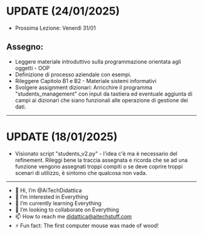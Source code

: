 # UPDATE (24/01/2025)
- Prossima Lezione: Venerdì 31/01
## Assegno:
- Leggere materiale introduttivo sulla programmazione orientata agli oggetti - OOP
- Definizione di processo aziendale con esempi.
- Rileggere Capitolo B1 e B2 - Materiale sistemi informativi
- Svolgere assignment dizionari: Arricchire il programma "students_management" con input da tastiera ed eventuale aggiunta di campi ai dizionari che siano funzionali alle operazione di gestione dei dati.

---

# UPDATE (18/01/2025)
- Visionato script "students_v2.py" - l'idea c'è ma è necessario del refinement. Rileggi bene la traccia assegnata e ricorda che se ad una funzione vengono assegnati troppi compiti o se deve coprire troppi scenari di utilizzo, è sintomo che qualcosa non vada.

---


- 👋 Hi, I’m @AiTechDidattica
- 👀 I’m interested in Everything
- 🌱 I’m currently learning Everything
- 💞️ I’m looking to collaborate on Everything
- 📫 How to reach me didattica@aitechstuff.com
- ⚡ Fun fact: The first computer mouse was made of wood!

<!---
AiTechDidattica/AiTechDidattica is a ✨ special ✨ repository because its `README.md` (this file) appears on your GitHub profile.
You can click the Preview link to take a look at your changes.
--->
